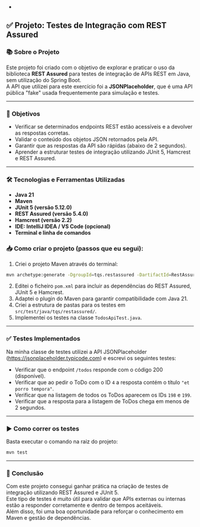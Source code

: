*
## ✅ Projeto: Testes de Integração com REST Assured

### 📚 **Sobre o Projeto**
Este projeto foi criado com o objetivo de explorar e praticar o uso da biblioteca **REST Assured** para testes de integração de APIs REST em Java, sem utilização do Spring Boot.  
A API que utilizei para este exercício foi a **JSONPlaceholder**, que é uma API pública "fake" usada frequentemente para simulação e testes.  

---

### 🎯 **Objetivos**
- Verificar se determinados endpoints REST estão acessíveis e a devolver as respostas corretas.
- Validar o conteúdo dos objetos JSON retornados pela API.
- Garantir que as respostas da API são rápidas (abaixo de 2 segundos).
- Aprender a estruturar testes de integração utilizando JUnit 5, Hamcrest e REST Assured.

---

### 🛠️ **Tecnologias e Ferramentas Utilizadas**
- **Java 21**
- **Maven**
- **JUnit 5 (versão 5.12.0)**
- **REST Assured (versão 5.4.0)**
- **Hamcrest (versão 2.2)**
- **IDE: IntelliJ IDEA / VS Code (opcional)**
- **Terminal e linha de comandos**


### 📥 **Como criar o projeto (passos que eu segui):**
1. Criei o projeto Maven através do terminal:
```bash
mvn archetype:generate -DgroupId=tqs.restassured -DartifactId=RestAssured -DarchetypeArtifactId=maven-archetype-quickstart -DinteractiveMode=false
```
2. Editei o ficheiro `pom.xml` para incluir as dependências do REST Assured, JUnit 5 e Hamcrest.  
3. Adaptei o plugin do Maven para garantir compatibilidade com Java 21.  
4. Criei a estrutura de pastas para os testes em `src/test/java/tqs/restassured/`.  
5. Implementei os testes na classe `TodosApiTest.java`.

---

### ✅ **Testes Implementados**
Na minha classe de testes utilizei a API JSONPlaceholder (https://jsonplaceholder.typicode.com) e escrevi os seguintes testes:
- Verificar que o endpoint `/todos` responde com o código 200 (disponível).  
- Verificar que ao pedir o ToDo com o ID `4` a resposta contém o título `"et porro tempora"`.  
- Verificar que na listagem de todos os ToDos aparecem os IDs `198` e `199`.  
- Verificar que a resposta para a listagem de ToDos chega em menos de 2 segundos.  

---

### ▶️ **Como correr os testes**
Basta executar o comando na raiz do projeto:
```bash
mvn test
```

---

### 📝 **Conclusão**
Com este projeto consegui ganhar prática na criação de testes de integração utilizando REST Assured e JUnit 5.  
Este tipo de testes é muito útil para validar que APIs externas ou internas estão a responder corretamente e dentro de tempos aceitáveis.  
Além disso, foi uma boa oportunidade para reforçar o conhecimento em Maven e gestão de dependências.  
